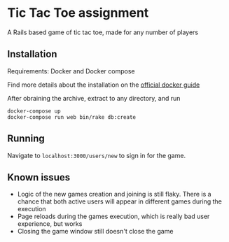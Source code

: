 # Tic Tac Toe assignment

A Rails based game of tic tac toe, made for any number of players

## Installation

Requirements: Docker and Docker compose

Find more details about the installation on the [official docker guide](https://docs.docker.com/compose/install/)

After obraining the archive, extract to any directory, and run

```
docker-compose up
docker-compose run web bin/rake db:create
```

## Running

Navigate to `localhost:3000/users/new` to sign in for the game.

## Known issues

- Logic of the new games creation and joining is still flaky. There is a chance that both active users will appear in different games during the execution
- Page reloads during the games execution, which is really bad user experience, but works
- Closing the game window still doesn't close the game
